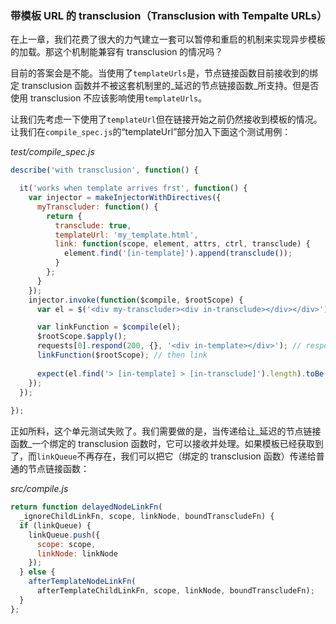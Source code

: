 ### 带模板 URL 的 transclusion（Transclusion with Tempalte URLs）

在上一章，我们花费了很大的力气建立一套可以暂停和重启的机制来实现异步模板的加载。那这个机制能兼容有 transclusion 的情况吗？

目前的答案会是不能。当使用了`templateUrls`是，节点链接函数目前接收到的绑定 transclusion 函数并不被这套机制里的_延迟的节点链接函数_所支持。但是否使用 transclusion 不应该影响使用`templateUrls`。

让我们先考虑一下使用了`templateUrl`但在链接开始之前仍然接收到模板的情况。让我们在`compile_spec.js`的“templateUrl”部分加入下面这个测试用例：

_test/compile_spec.js_

```js
describe('with transclusion', function() {

  it('works when template arrives frst', function() {
    var injector = makeInjectorWithDirectives({
      myTranscluder: function() {
        return {
          transclude: true,
          templateUrl: 'my_template.html',
          link: function(scope, element, attrs, ctrl, transclude) {
            element.find('[in-template]').append(transclude());
          }
        };
      }
    });
    injector.invoke(function($compile, $rootScope) {
      var el = $('<div my-transcluder><div in-transclude></div></div>');

      var linkFunction = $compile(el);
      $rootScope.$apply();
      requests[0].respond(200, {}, '<div in-template></div>'); // respond frst
      linkFunction($rootScope); // then link
      
      expect(el.find('> [in-template] > [in-transclude]').length).toBe(1);
    });
  });
  
});
```

正如所料，这个单元测试失败了。我们需要做的是，当传递给让_延迟的节点链接函数_一个绑定的 transclusion 函数时，它可以接收并处理。如果模板已经获取到了，而`linkQueue`不再存在，我们可以把它（绑定的 transclusion 函数）传递给普通的节点链接函数：

_src/compile.js_

```js
return function delayedNodeLinkFn(
  _ignoreChildLinkFn, scope, linkNode, boundTranscludeFn) {
  if (linkQueue) {
    linkQueue.push({
      scope: scope,
      linkNode: linkNode
    });
  } else {
    afterTemplateNodeLinkFn(
      afterTemplateChildLinkFn, scope, linkNode, boundTranscludeFn);
  }
};
```